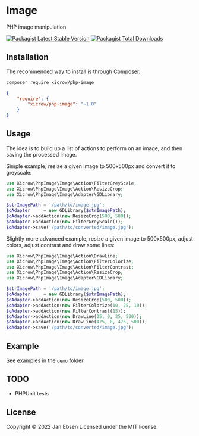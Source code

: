 # Image

PHP image manipulation

[![Packagist Latest Stable Version](https://poser.pugx.org/xicrow/php-image/v/stable)](https://packagist.org/packages/xicrow/php-image)
[![Packagist Total Downloads](https://poser.pugx.org/xicrow/php-image/downloads)](https://packagist.org/packages/xicrow/php-image)

## Installation

The recommended way to install is through [Composer](https://getcomposer.org/).

```bash
composer require xicrow/php-image
```

```JSON
{
	"require": {
		"xicrow/php-image": "~1.0"
	}
}
```

## Usage

The idea is to build up a list of actions to perform on an image, and then saving the processed image.

Simple example, resize a given image to 500x500px and convert it to greyscale:
```php
use Xicrow\PhpImage\Image\Action\FilterGreyScale;
use Xicrow\PhpImage\Image\Action\ResizeCrop;
use Xicrow\PhpImage\Image\Adapter\GDLibrary;

$strImagePath = '/path/to/image.jpg';
$oAdapter     = new GDLibrary($strImagePath);
$oAdapter->addAction(new ResizeCrop(500, 500));
$oAdapter->addAction(new FilterGreyScale());
$oAdapter->save('/path/to/converted/image.jpg');
```

Slightly more advanced example, resize a given image to 500x500px, adjust colors, adjust contrast and draw some lines:
```php
use Xicrow\PhpImage\Image\Action\DrawLine;
use Xicrow\PhpImage\Image\Action\FilterColorize;
use Xicrow\PhpImage\Image\Action\FilterContrast;
use Xicrow\PhpImage\Image\Action\ResizeCrop;
use Xicrow\PhpImage\Image\Adapter\GDLibrary;

$strImagePath = '/path/to/image.jpg';
$oAdapter     = new GDLibrary($strImagePath);
$oAdapter->addAction(new ResizeCrop(500, 500));
$oAdapter->addAction(new FilterColorize(10, 25, 10));
$oAdapter->addAction(new FilterContrast(15));
$oAdapter->addAction(new DrawLine(25, 0, 25, 500));
$oAdapter->addAction(new DrawLine(475, 0, 475, 500));
$oAdapter->save('/path/to/converted/image.jpg');
```

## Example

See examples in the `demo` folder

## TODO

- PHPUnit tests

## License

Copyright &copy; 2022 Jan Ebsen Licensed under the MIT license.
